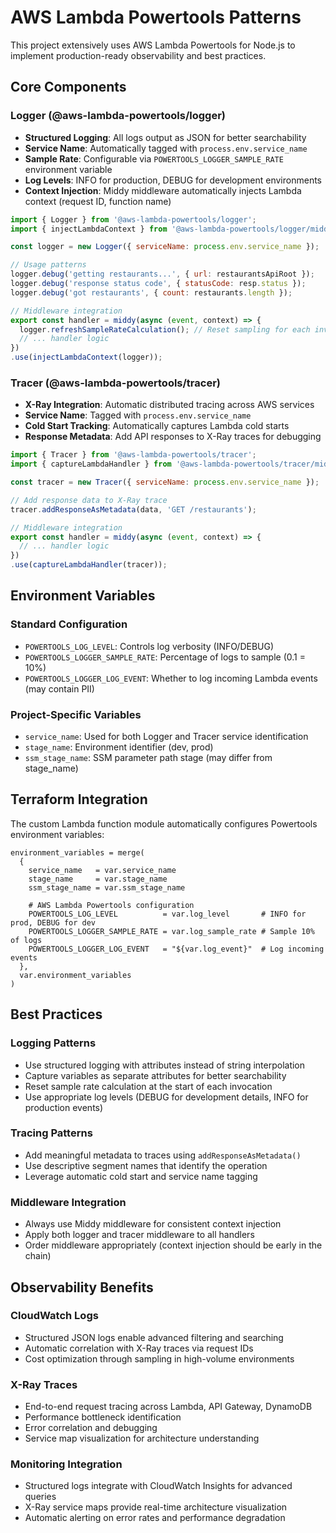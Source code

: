 # AWS Lambda Powertools Patterns

This project extensively uses AWS Lambda Powertools for Node.js to implement production-ready observability and best practices.

## Core Components

### Logger (@aws-lambda-powertools/logger)
- **Structured Logging**: All logs output as JSON for better searchability
- **Service Name**: Automatically tagged with `process.env.service_name`
- **Sample Rate**: Configurable via `POWERTOOLS_LOGGER_SAMPLE_RATE` environment variable
- **Log Levels**: INFO for production, DEBUG for development environments
- **Context Injection**: Middy middleware automatically injects Lambda context (request ID, function name)

```javascript
import { Logger } from '@aws-lambda-powertools/logger';
import { injectLambdaContext } from '@aws-lambda-powertools/logger/middleware';

const logger = new Logger({ serviceName: process.env.service_name });

// Usage patterns
logger.debug('getting restaurants...', { url: restaurantsApiRoot });
logger.debug('response status code', { statusCode: resp.status });
logger.debug('got restaurants', { count: restaurants.length });

// Middleware integration
export const handler = middy(async (event, context) => {
  logger.refreshSampleRateCalculation(); // Reset sampling for each invocation
  // ... handler logic
})
.use(injectLambdaContext(logger));
```

### Tracer (@aws-lambda-powertools/tracer)
- **X-Ray Integration**: Automatic distributed tracing across AWS services
- **Service Name**: Tagged with `process.env.service_name`
- **Cold Start Tracking**: Automatically captures Lambda cold starts
- **Response Metadata**: Add API responses to X-Ray traces for debugging

```javascript
import { Tracer } from '@aws-lambda-powertools/tracer';
import { captureLambdaHandler } from '@aws-lambda-powertools/tracer/middleware';

const tracer = new Tracer({ serviceName: process.env.service_name });

// Add response data to X-Ray trace
tracer.addResponseAsMetadata(data, 'GET /restaurants');

// Middleware integration
export const handler = middy(async (event, context) => {
  // ... handler logic
})
.use(captureLambdaHandler(tracer));
```

## Environment Variables

### Standard Configuration
- `POWERTOOLS_LOG_LEVEL`: Controls log verbosity (INFO/DEBUG)
- `POWERTOOLS_LOGGER_SAMPLE_RATE`: Percentage of logs to sample (0.1 = 10%)
- `POWERTOOLS_LOGGER_LOG_EVENT`: Whether to log incoming Lambda events (may contain PII)

### Project-Specific Variables
- `service_name`: Used for both Logger and Tracer service identification
- `stage_name`: Environment identifier (dev, prod)
- `ssm_stage_name`: SSM parameter path stage (may differ from stage_name)

## Terraform Integration

The custom Lambda function module automatically configures Powertools environment variables:

```hcl
environment_variables = merge(
  {
    service_name   = var.service_name
    stage_name     = var.stage_name
    ssm_stage_name = var.ssm_stage_name

    # AWS Lambda Powertools configuration
    POWERTOOLS_LOG_LEVEL          = var.log_level       # INFO for prod, DEBUG for dev
    POWERTOOLS_LOGGER_SAMPLE_RATE = var.log_sample_rate # Sample 10% of logs
    POWERTOOLS_LOGGER_LOG_EVENT   = "${var.log_event}"  # Log incoming events
  },
  var.environment_variables
)
```

## Best Practices

### Logging Patterns
- Use structured logging with attributes instead of string interpolation
- Capture variables as separate attributes for better searchability
- Reset sample rate calculation at the start of each invocation
- Use appropriate log levels (DEBUG for development details, INFO for production events)

### Tracing Patterns
- Add meaningful metadata to traces using `addResponseAsMetadata()`
- Use descriptive segment names that identify the operation
- Leverage automatic cold start and service name tagging

### Middleware Integration
- Always use Middy middleware for consistent context injection
- Apply both logger and tracer middleware to all handlers
- Order middleware appropriately (context injection should be early in the chain)

## Observability Benefits

### CloudWatch Logs
- Structured JSON logs enable advanced filtering and searching
- Automatic correlation with X-Ray traces via request IDs
- Cost optimization through sampling in high-volume environments

### X-Ray Traces
- End-to-end request tracing across Lambda, API Gateway, DynamoDB
- Performance bottleneck identification
- Error correlation and debugging
- Service map visualization for architecture understanding

### Monitoring Integration
- Structured logs integrate with CloudWatch Insights for advanced queries
- X-Ray service maps provide real-time architecture visualization
- Automatic alerting on error rates and performance degradation

